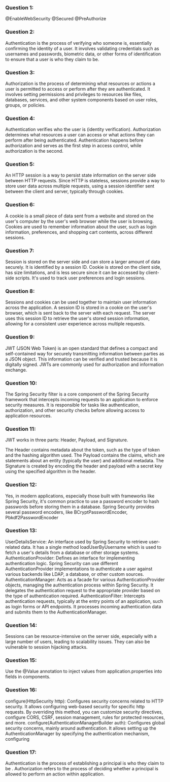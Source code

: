 ### Question 1:
@EnableWebSecurity
@Secured
@PreAuthorize

### Question 2:
Authentication is the process of verifying who someone is, essentially confirming the identity of a user. It involves validating credentials such as usernames and passwords, biometric data, or other forms of identification to ensure that a user is who they claim to be.

### Question 3:
Authorization is the process of determining what resources or actions a user is permitted to access or perform after they are authenticated. It involves setting permissions and privileges to resources like files, databases, services, and other system components based on user roles, groups, or policies.

### Question 4:
Authentication verifies who the user is (identity verification).
Authorization determines what resources a user can access or what actions they can perform after being authenticated.
Authentication happens before authorization and serves as the first step in access control, while authorization is the second.

### Question 5:
An HTTP session is a way to persist state information on the server side between HTTP requests. Since HTTP is stateless, sessions provide a way to store user data across multiple requests, using a session identifier sent between the client and server, typically through cookies.

### Question 6:
A cookie is a small piece of data sent from a website and stored on the user's computer by the user's web browser while the user is browsing. Cookies are used to remember information about the user, such as login information, preferences, and shopping cart contents, across different sessions.

### Question 7:
Session is stored on the server side and can store a larger amount of data securely. It is identified by a session ID.
Cookie is stored on the client side, has size limitations, and is less secure since it can be accessed by client-side scripts. It's used to track user preferences and login sessions.

### Question 8:
Sessions and cookies can be used together to maintain user information across the application. A session ID is stored in a cookie on the user's browser, which is sent back to the server with each request. The server uses this session ID to retrieve the user's stored session information, allowing for a consistent user experience across multiple requests.

### Question 9:
JWT (JSON Web Token) is an open standard that defines a compact and self-contained way for securely transmitting information between parties as a JSON object. This information can be verified and trusted because it is digitally signed. JWTs are commonly used for authorization and information exchange.

### Question 10:
The Spring Security filter is a core component of the Spring Security framework that intercepts incoming requests to an application to enforce security measures. It is responsible for tasks like authentication, authorization, and other security checks before allowing access to application resources.

### Question 11:
JWT works in three parts: Header, Payload, and Signature.

The Header contains metadata about the token, such as the type of token and the hashing algorithm used.
The Payload contains the claims, which are statements about an entity (typically the user) and additional metadata.
The Signature is created by encoding the header and payload with a secret key using the specified algorithm in the header.

### Question 12:
Yes, in modern applications, especially those built with frameworks like Spring Security, it's common practice to use a password encoder to hash passwords before storing them in a database. Spring Security provides several password encoders, like BCryptPasswordEncoder, Pbkdf2PasswordEncoder

### Question 13:
UserDetailsService: An interface used by Spring Security to retrieve user-related data. It has a single method loadUserByUsername which is used to fetch a user's details from a database or other storage systems.
AuthenticationProvider: Defines an interface for implementing authentication logic. Spring Security can use different AuthenticationProvider implementations to authenticate a user against various backends like LDAP, a database, or other custom sources.
AuthenticationManager: Acts as a facade for various AuthenticationProvider objects, managing the authentication process within Spring Security. It delegates the authentication request to the appropriate provider based on the type of authentication required.
AuthenticationFilter: Intercepts authentication requests, typically at the entry points of an application, such as login forms or API endpoints. It processes incoming authentication data and submits them to the AuthenticationManager.

### Question 14:
Sessions can be resource-intensive on the server side, especially with a large number of users, leading to scalability issues. They can also be vulnerable to session hijacking attacks.

### Question 15:
Use the @Value annotation to inject values from application.properties into fields in components.

### Question 16:
configure(HttpSecurity http): Configures security concerns related to HTTP security. It allows configuring web-based security for specific http requests. By overriding this method, you can customize security directives, configure CORS, CSRF, session management, rules for protected resources, and more.
configure(AuthenticationManagerBuilder auth): Configures global security concerns, mainly around authentication. It allows setting up the AuthenticationManager by specifying the authentication mechanism, configuring 

### Question 17:
Authentication is the process of establishing a principal is who they claim to be .
Authorization refers to the process of deciding whether a principal is allowed to perform an action within application.




